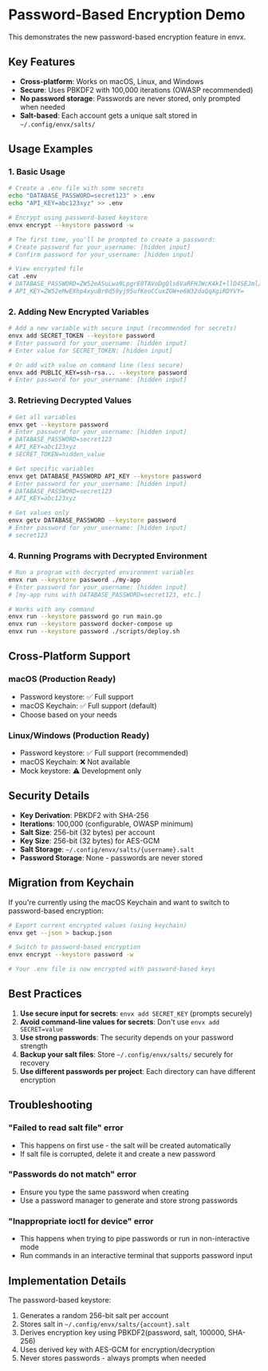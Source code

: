 # Password-Based Encryption Demo

This demonstrates the new password-based encryption feature in envx.

## Key Features

- **Cross-platform**: Works on macOS, Linux, and Windows
- **Secure**: Uses PBKDF2 with 100,000 iterations (OWASP recommended)
- **No password storage**: Passwords are never stored, only prompted when needed
- **Salt-based**: Each account gets a unique salt stored in `~/.config/envx/salts/`

## Usage Examples

### 1. Basic Usage

```bash
# Create a .env file with some secrets
echo "DATABASE_PASSWORD=secret123" > .env
echo "API_KEY=abc123xyz" >> .env

# Encrypt using password-based keystore
envx encrypt --keystore password -w

# The first time, you'll be prompted to create a password:
# Create password for your_username: [hidden input]
# Confirm password for your_username: [hidden input]

# View encrypted file
cat .env
# DATABASE_PASSWORD=ZW52eASuLwa9LpgrE0TAVoDgQls6VaRFHJWcK4kI+llD4SEJml/sJi8g
# API_KEY=ZW52eMwEXhp4xyuBr0d59yj95ufKeoCCuxZGW+e6W32daQqXgiRDYVY=
```

### 2. Adding New Encrypted Variables

```bash
# Add a new variable with secure input (recommended for secrets)
envx add SECRET_TOKEN --keystore password
# Enter password for your_username: [hidden input]
# Enter value for SECRET_TOKEN: [hidden input]

# Or add with value on command line (less secure)
envx add PUBLIC_KEY=ssh-rsa... --keystore password
# Enter password for your_username: [hidden input]
```

### 3. Retrieving Decrypted Values

```bash
# Get all variables
envx get --keystore password
# Enter password for your_username: [hidden input]
# DATABASE_PASSWORD=secret123
# API_KEY=abc123xyz
# SECRET_TOKEN=hidden_value

# Get specific variables
envx get DATABASE_PASSWORD API_KEY --keystore password
# Enter password for your_username: [hidden input]
# DATABASE_PASSWORD=secret123
# API_KEY=abc123xyz

# Get values only
envx getv DATABASE_PASSWORD --keystore password
# Enter password for your_username: [hidden input]
# secret123
```

### 4. Running Programs with Decrypted Environment

```bash
# Run a program with decrypted environment variables
envx run --keystore password ./my-app
# Enter password for your_username: [hidden input]
# [my-app runs with DATABASE_PASSWORD=secret123, etc.]

# Works with any command
envx run --keystore password go run main.go
envx run --keystore password docker-compose up
envx run --keystore password ./scripts/deploy.sh
```

## Cross-Platform Support

### macOS (Production Ready)
- Password keystore: ✅ Full support
- macOS Keychain: ✅ Full support (default)
- Choose based on your needs

### Linux/Windows (Production Ready)
- Password keystore: ✅ Full support (recommended)
- macOS Keychain: ❌ Not available
- Mock keystore: ⚠️ Development only

## Security Details

- **Key Derivation**: PBKDF2 with SHA-256
- **Iterations**: 100,000 (configurable, OWASP minimum)
- **Salt Size**: 256-bit (32 bytes) per account
- **Key Size**: 256-bit (32 bytes) for AES-GCM
- **Salt Storage**: `~/.config/envx/salts/{username}.salt`
- **Password Storage**: None - passwords are never stored

## Migration from Keychain

If you're currently using the macOS Keychain and want to switch to password-based encryption:

```bash
# Export current encrypted values (using keychain)
envx get --json > backup.json

# Switch to password-based encryption
envx encrypt --keystore password -w

# Your .env file is now encrypted with password-based keys
```

## Best Practices

1. **Use secure input for secrets**: `envx add SECRET_KEY` (prompts securely)
2. **Avoid command-line values for secrets**: Don't use `envx add SECRET=value`
3. **Use strong passwords**: The security depends on your password strength
4. **Backup your salt files**: Store `~/.config/envx/salts/` securely for recovery
5. **Use different passwords per project**: Each directory can have different encryption

## Troubleshooting

### "Failed to read salt file" error
- This happens on first use - the salt will be created automatically
- If salt file is corrupted, delete it and create a new password

### "Passwords do not match" error
- Ensure you type the same password when creating
- Use a password manager to generate and store strong passwords

### "Inappropriate ioctl for device" error
- This happens when trying to pipe passwords or run in non-interactive mode
- Run commands in an interactive terminal that supports password input

## Implementation Details

The password-based keystore:
1. Generates a random 256-bit salt per account
2. Stores salt in `~/.config/envx/salts/{account}.salt`
3. Derives encryption key using PBKDF2(password, salt, 100000, SHA-256)
4. Uses derived key with AES-GCM for encryption/decryption
5. Never stores passwords - always prompts when needed 